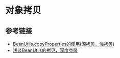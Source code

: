 # 对象拷贝

## 参考链接
- [BeanUtils.copyProperties的使用(深拷贝，浅拷贝)](https://blog.csdn.net/enthan809882/article/details/104956537)
- [浅谈BeanUtils的拷贝，深度克隆](https://www.cnblogs.com/tison/p/7840647.html)